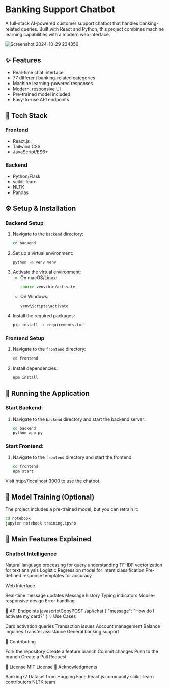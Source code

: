 # Banking Support Chatbot

A full-stack AI-powered customer support chatbot that handles banking-related queries. Built with React and Python, this project combines machine learning capabilities with a modern web interface.

![Screenshot 2024-10-29 234356](https://github.com/user-attachments/assets/0955a533-1bf6-42a1-8095-60f9aed1a722)

## ✨ Features

- Real-time chat interface
- 77 different banking-related categories
- Machine learning-powered responses
- Modern, responsive UI
- Pre-trained model included
- Easy-to-use API endpoints

## 🚀 Tech Stack

### Frontend
- React.js
- Tailwind CSS
- JavaScript/ES6+

### Backend
- Python/Flask
- scikit-learn
- NLTK
- Pandas

## ⚙️ Setup & Installation

### Backend Setup
1. Navigate to the `backend` directory:
    ```bash
    cd backend
    ```
2. Set up a virtual environment:
    ```bash
    python -m venv venv
    ```
3. Activate the virtual environment:
   - On macOS/Linux:
      ```bash
      source venv/bin/activate
      ```
   - On Windows:
      ```bash
      venv\Scripts\activate
      ```
4. Install the required packages:
    ```bash
    pip install -r requirements.txt
    ```

### Frontend Setup
1. Navigate to the `frontend` directory:
    ```bash
    cd frontend
    ```
2. Install dependencies:
    ```bash
    npm install
    ```
## 🚀 Running the Application

### Start Backend:
1. Navigate to the `backend` directory and start the backend server:
    ```bash
    cd backend
    python app.py
    ```

### Start Frontend:
1. Navigate to the `frontend` directory and start the frontend:
    ```bash
    cd frontend
    npm start
    ```
Visit [http://localhost:3000](http://localhost:3000) to use the chatbot.

## 🔧 Model Training (Optional)

The project includes a pre-trained model, but you can retrain it:
```bash
cd notebook
jupyter notebook training.ipynb
```
## 🌟 Main Features Explained
### Chatbot Intelligence

Natural language processing for query understanding
TF-IDF vectorization for text analysis
Logistic Regression model for intent classification
Pre-defined response templates for accuracy

Web Interface

Real-time message updates
Message history
Typing indicators
Mobile-responsive design
Error handling

📡 API Endpoints
javascriptCopyPOST /api/chat
{
    "message": "How do I activate my card?"
}
💡 Use Cases

Card activation queries
Transaction issues
Account management
Balance inquiries
Transfer assistance
General banking support

🤝 Contributing

Fork the repository
Create a feature branch
Commit changes
Push to the branch
Create a Pull Request

📄 License
MIT License
👏 Acknowledgments

Banking77 Dataset from Hugging Face
React.js community
scikit-learn contributors
NLTK team

